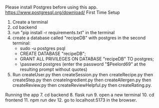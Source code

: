 Please install Postgres before using this app. https://www.postgresql.org/download/
First Time Setup
1. Create a terminal
2. cd backend
3. run "pip install -r requirements.txt" in the terminal
4. create a database called "recipeDB" with postgres in the second terminal:
    - sudo -u postgres psql
    - CREATE DATABASE "recipeDB";
    - GRANT ALL PRIVILEGES ON DATABASE "recipeDB" TO postgres;
    - \password postgres (enter the password "$Peelord69" at the resulting prompt without quotes)
5. Run createUser.py then createSession.py then createRecipe.py then createStep.py then createIngredient.py then createAllergen.py then createReview.py then createReviewHelpful.py then createRating.py.

Running the app
7. cd backend
8. flask run
9. open a new terminal
10. cd frontend
11. npm run dev
12. go to localhost:5173 in the browser.
